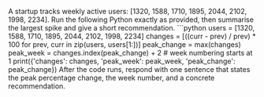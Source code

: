 A startup tracks weekly active users: [1320, 1588, 1710, 1895, 2044, 2102, 1998, 2234]. Run the following Python exactly as provided, then summarise the largest spike and give a short recommendation. ```python users = [1320, 1588, 1710, 1895, 2044, 2102, 1998, 2234] changes = [((curr - prev) / prev) * 100 for prev, curr in zip(users, users[1:])] peak_change = max(changes) peak_week = changes.index(peak_change) + 2 # week numbering starts at 1 print({'changes': changes, 'peak_week': peak_week, 'peak_change': peak_change})  After the code runs, respond with one sentence that states the peak percentage change, the week number, and a concrete recommendation.